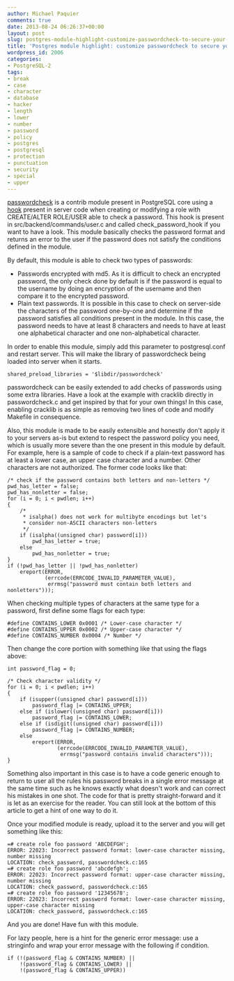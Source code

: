 ```yaml
---
author: Michael Paquier
comments: true
date: 2013-08-24 06:26:37+00:00
layout: post
slug: postgres-module-highlight-customize-passwordcheck-to-secure-your-database
title: 'Postgres module highlight: customize passwordcheck to secure your database'
wordpress_id: 2006
categories:
- PostgreSQL-2
tags:
- break
- case
- character
- database
- hacker
- length
- lower
- number
- password
- policy
- postgres
- postgresql
- protection
- punctuation
- security
- special
- upper
---
```

[passwordcheck](http://www.postgresql.org/docs/current/static/passwordcheck.html) is a contrib module present in PostgreSQL core using a [hook](http://michael.otacoo.com/postgresql-2/hooks-in-postgres-super-superuser-restrictions/) present in server code when creating or modifying a role with CREATE/ALTER ROLE/USER able to check a password. This hook is present in src/backend/commands/user.c and called check\_password\_hook if you want to have a look. This module basically checks the password format and returns an error to the user if the password does not satisfy the conditions defined in the module.

By default, this module is able to check two types of passwords:

  * Passwords encrypted with md5. As it is difficult to check an encrypted password, the only check done by default is if the password is equal to the username by doing an encryption of the username and then compare it to the encrypted password.
  * Plain text passwords. It is possible in this case to check on server-side the characters of the password one-by-one and determine if the password satisfies all conditions present in the module. In this case, the password needs to have at least 8 characters and needs to have at least one alphabetical character and one non-alphabetical character.

In order to enable this module, simply add this parameter to postgresql.conf and restart server. This will make the library of passwordcheck being loaded into server when it starts.

    shared_preload_libraries = '$libdir/passwordcheck'

passwordcheck can be easily extended to add checks of passwords using some extra libraries. Have a look at the example with cracklib directly in passwordcheck.c and get inspired by that for your own things! In this case, enabling cracklib is as simple as removing two lines of code and modify Makefile in consequence.

Also, this module is made to be easily extensible and honestly don't apply it to your servers as-is but extend to respect the password policy you need, which is usually more severe than the one present in this module by default. For example, here is a sample of code to check if a plain-text password has at least a lower case, an upper case character and a number. Other characters are not authorized. The former code looks like that:

    /* check if the password contains both letters and non-letters */
    pwd_has_letter = false;
    pwd_has_nonletter = false;
    for (i = 0; i < pwdlen; i++)
    {
        /*
         * isalpha() does not work for multibyte encodings but let's
         * consider non-ASCII characters non-letters
         */
        if (isalpha((unsigned char) password[i]))
            pwd_has_letter = true;
        else
            pwd_has_nonletter = true;
    }
    if (!pwd_has_letter || !pwd_has_nonletter)
        ereport(ERROR,
                (errcode(ERRCODE_INVALID_PARAMETER_VALUE),
                 errmsg("password must contain both letters and nonletters")));

When checking multiple types of characters at the same type for a password, first define some flags for each type:

    #define CONTAINS_LOWER 0x0001 /* Lower-case character */
    #define CONTAINS_UPPER 0x0002 /* Upper-case character */
    #define CONTAINS_NUMBER 0x0004 /* Number */

Then change the core portion with something like that using the flags above:

    int password_flag = 0;
 
    /* Check character validity */
    for (i = 0; i < pwdlen; i++)
    {
        if (isupper((unsigned char) password[i]))
            password_flag |= CONTAINS_UPPER;
        else if (islower((unsigned char) password[i]))
            password_flag |= CONTAINS_LOWER;
        else if (isdigit((unsigned char) password[i]))
            password_flag |= CONTAINS_NUMBER;
        else
            ereport(ERROR,
                    (errcode(ERRCODE_INVALID_PARAMETER_VALUE),
                     errmsg("password contains invalid characters")));
    }

Something also important in this case is to have a code generic enough to return to user all the rules his password breaks in a single error message at the same time such as he knows exactly what doesn't work and can correct his mistakes in one shot. The code for that is pretty straight-forward and it is let as an exercise for the reader. You can still look at the bottom of this article to get a hint of one way to do it.

Once your modified module is ready, upload it to the server and you will get something like this:

    =# create role foo password 'ABCDEFGH';
    ERROR: 22023: Incorrect password format: lower-case character missing, number missing
    LOCATION: check_password, passwordcheck.c:165
    =# create role foo password 'abcdefgh';
    ERROR: 22023: Incorrect password format: upper-case character missing, number missing
    LOCATION: check_password, passwordcheck.c:165
    =# create role foo password '12345678';
    ERROR: 22023: Incorrect password format: lower-case character missing, upper-case character missing
    LOCATION: check_password, passwordcheck.c:165

And you are done! Have fun with this module.

For lazy people, here is a hint for the generic error message: use a stringinfo and wrap your error message with the following if condition.

    if (!(password_flag & CONTAINS_NUMBER) ||
        !(password_flag & CONTAINS_LOWER) ||
        !(password_flag & CONTAINS_UPPER))
